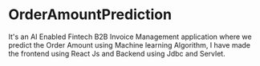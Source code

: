 # OrderAmountPrediction
It's an AI Enabled Fintech B2B Invoice Management application where we predict the Order Amount using Machine learning Algorithm, I have made the frontend using React Js and Backend using Jdbc and Servlet.
